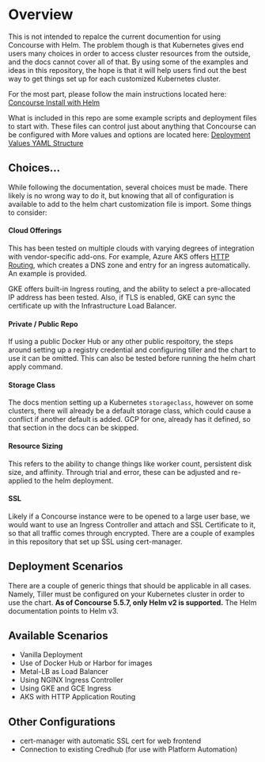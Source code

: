 # Overview

This is not intended to repalce the current documention for using Concourse with Helm.  The problem though is that Kubernetes gives end users many choices in order to access cluster resources from the outside, and the docs cannot cover all of that.  By using some of the examples and ideas in this repository, the hope is that it will help users find out the best way to get things set up for each customized Kubernetes cluster.

For the most part, please follow the main instructions located here: 
[Concourse Install with Helm](https://docs.pivotal.io/p-concourse/v5/installation/install-concourse-helm)

What is included in this repo are some example scripts and deployment files to start with.  These files can control just about anything that Concourse can be configured with More values and options are located here:
[Deployment Values YAML Structure](https://github.com/helm/charts/blob/master/stable/concourse/values.yaml)

## Choices...

While following the documentation, several choices must be made.  There likely is no wrong way to do it, but knowing that all of configuration is available to add to the helm chart customization file is import.  Some things to consider:

#### Cloud Offerings

This has been tested on multiple clouds with varying degrees of integration with vendor-specific add-ons.  For example, Azure AKS offers [HTTP Routing](https://docs.microsoft.com/en-us/azure/aks/http-application-routing), which creates a DNS zone and entry for an ingress automatically.  An example is provided.

GKE offers built-in Ingress routing, and the ability to select a pre-allocated IP address has been tested.  Also, if TLS is enabled, GKE can sync the certificate up with the Infrastructure Load Balancer.

#### Private / Public Repo 

If using a public Docker Hub or any other public respoitory, the steps around setting up a registry credential and configuring tiller and the chart to use it can be omitted.  This can also be tested before running the helm chart apply command.

#### Storage Class

The docs mention setting up a Kubernetes ```storageclass```, however on some clusters, there will already be a default storage class, which could cause a conflict if another default is added.  GCP for one, already has it defined, so that section in the docs can be skipped.

#### Resource Sizing
This refers to the ability to change things like worker count, persistent disk size, and affinity.  Through trial and error, these can be adjusted and re-applied to the helm deployment.

#### SSL 

Likely if a Concourse instance were to be opened to a large user base, we would want to use an Ingress Controller and attach and SSL Certificate to it, so that all traffic comes through encrypted.  There are a couple of examples in this repository that set up SSL using cert-manager.

## Deployment Scenarios

There are a couple of generic things that should be applicable in all cases.  Namely, Tiller must be configured on your Kubernetes cluster in order to use the chart.  **As of Concourse 5.5.7, only Helm v2 is supported.** The Helm documentation points to Helm v3.

## Available Scenarios
* Vanilla Deployment
* Use of Docker Hub or Harbor for images
* Metal-LB as Load Balancer
* Using NGINX Ingress Controller
* Using GKE and GCE Ingress
* AKS with HTTP Application Routing

## Other Configurations

* cert-manager with automatic SSL cert for web frontend
* Connection to existing Credhub (for use with Platform Automation)
